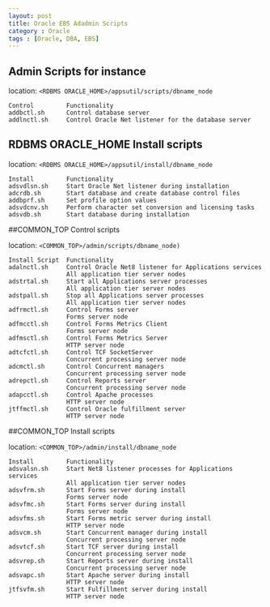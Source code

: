 ```yaml
---
layout: post
title: Oracle EBS Adadmin Scripts
category : Oracle
tags : [Oracle, DBA, EBS]
---
```


## Admin Scripts for instance

location: `<RDBMS ORACLE_HOME>/appsutil/scripts/dbname_node`

	Control 		Functionality
	addbctl.sh 		Control database server
	addlnctl.sh 	Control Oracle Net listener for the database server

## RDBMS ORACLE_HOME Install scripts

location: `<RDBMS ORACLE_HOME>/appsutil/install/dbname_node`

	Install   		Functionality
	adsvdlsn.sh	 	Start Oracle Net listener during installation
	adcrdb.sh	 	Start database and create database control files
	addbprf.sh	 	Set profile option values
	adsvdcnv.sh	 	Perform character set conversion and licensing tasks
	adsvdb.sh	 	Start database during installation

##COMMON_TOP Control scripts 

location: `<COMMON_TOP>/admin/scripts/dbname_node)`

	Install Script  Functionality
	adalnctl.sh	 	Control Oracle Net8 listener for Applications services	 
					All application tier server nodes
	adstrtal.sh	 	Start all Applications server processes	 
					All application tier server nodes
	adstpall.sh	 	Stop all Applications server processes	 
					All application tier server nodes
	adfrmctl.sh	 	Control Forms server	 
					Forms server node
	adfmcctl.sh	 	Control Forms Metrics Client	 
					Forms server node
	adfmsctl.sh	 	Control Forms Metrics Server	 
					HTTP server node
	adtcfctl.sh	 	Control TCF SocketServer	 
					Concurrent processing server node
	adcmctl.sh	 	Control Concurrent managers	 
					Concurrent processing server node
	adrepctl.sh	 	Control Reports server	 
					Concurrent processing server node
	adapcctl.sh	 	Control Apache processes	 
					HTTP server node
	jtffmctl.sh	 	Control Oracle fulfillment server	 
					HTTP server node

##COMMON_TOP Install scripts 

location: `<COMMON_TOP>/admin/install/dbname_node`

	Install		 	Functionality
	adsvalsn.sh	 	Start Net8 listener processes for Applications services	 
					All application tier server nodes
	adsvfrm.sh	 	Start Forms server during install	 
					Forms server node
	adsvfmc.sh	 	Start Forms server during install	 
					Forms server node
	adsvfms.sh	 	Start Forms metric server during install	 
					HTTP server node
	adsvcm.sh	 	Start Concurrent manager during install	 
					Concurrent processing server node
	adsvtcf.sh	 	Start TCF server during install	 
					Concurrent processing server node
	adsvrep.sh	 	Start Reports server during install	 
					Concurrent processing server node
	adsvapc.sh	 	Start Apache server during install	 
					HTTP server node
	jtfsvfm.sh	 	Start Fulfillment server during install	 
					HTTP server node

